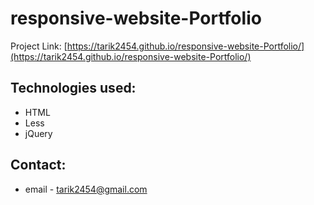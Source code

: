 # responsive-website-Portfolio

Project Link: [https://tarik2454.github.io/responsive-website-Portfolio/](https://tarik2454.github.io/responsive-website-Portfolio/)

## Technologies used:

* HTML
* Less
* jQuery

## Contact:

* email - tarik2454@gmail.com
